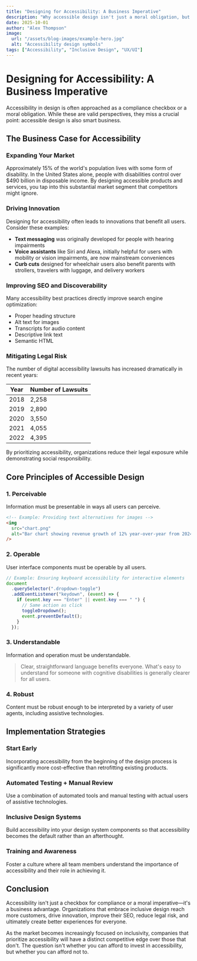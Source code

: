 ```yaml
---
title: "Designing for Accessibility: A Business Imperative"
description: "Why accessible design isn't just a moral obligation, but a strategic business advantage in today's inclusive marketplace."
date: 2025-10-01
author: "Alex Thompson"
image:
  url: "/assets/blog-images/example-hero.jpg"
  alt: "Accessibility design symbols"
tags: ["Accessibility", "Inclusive Design", "UX/UI"]
---
```


# Designing for Accessibility: A Business Imperative

Accessibility in design is often approached as a compliance checkbox or a moral obligation. While these are valid perspectives, they miss a crucial point: accessible design is also smart business.

## The Business Case for Accessibility

### Expanding Your Market

Approximately 15% of the world's population lives with some form of disability. In the United States alone, people with disabilities control over $490 billion in disposable income. By designing accessible products and services, you tap into this substantial market segment that competitors might ignore.

### Driving Innovation

Designing for accessibility often leads to innovations that benefit all users. Consider these examples:

- **Text messaging** was originally developed for people with hearing impairments
- **Voice assistants** like Siri and Alexa, initially helpful for users with mobility or vision impairments, are now mainstream conveniences
- **Curb cuts** designed for wheelchair users also benefit parents with strollers, travelers with luggage, and delivery workers

### Improving SEO and Discoverability

Many accessibility best practices directly improve search engine optimization:

- Proper heading structure
- Alt text for images
- Transcripts for audio content
- Descriptive link text
- Semantic HTML

### Mitigating Legal Risk

The number of digital accessibility lawsuits has increased dramatically in recent years:

| Year | Number of Lawsuits |
| ---- | ------------------ |
| 2018 | 2,258              |
| 2019 | 2,890              |
| 2020 | 3,550              |
| 2021 | 4,055              |
| 2022 | 4,395              |

By prioritizing accessibility, organizations reduce their legal exposure while demonstrating social responsibility.

## Core Principles of Accessible Design

### 1. Perceivable

Information must be presentable in ways all users can perceive.

```html
<!-- Example: Providing text alternatives for images -->
<img
  src="chart.png"
  alt="Bar chart showing revenue growth of 12% year-over-year from 2024 to 2025"
/>
```

### 2. Operable

User interface components must be operable by all users.

```javascript
// Example: Ensuring keyboard accessibility for interactive elements
document
  .querySelector(".dropdown-toggle")
  .addEventListener("keydown", (event) => {
    if (event.key === "Enter" || event.key === " ") {
      // Same action as click
      toggleDropdown();
      event.preventDefault();
    }
  });
```

### 3. Understandable

Information and operation must be understandable.

> Clear, straightforward language benefits everyone. What's easy to understand for someone with cognitive disabilities is generally clearer for all users.

### 4. Robust

Content must be robust enough to be interpreted by a variety of user agents, including assistive technologies.

## Implementation Strategies

### Start Early

Incorporating accessibility from the beginning of the design process is significantly more cost-effective than retrofitting existing products.

### Automated Testing + Manual Review

Use a combination of automated tools and manual testing with actual users of assistive technologies.

### Inclusive Design Systems

Build accessibility into your design system components so that accessibility becomes the default rather than an afterthought.

### Training and Awareness

Foster a culture where all team members understand the importance of accessibility and their role in achieving it.

## Conclusion

Accessibility isn't just a checkbox for compliance or a moral imperative—it's a business advantage. Organizations that embrace inclusive design reach more customers, drive innovation, improve their SEO, reduce legal risk, and ultimately create better experiences for everyone.

As the market becomes increasingly focused on inclusivity, companies that prioritize accessibility will have a distinct competitive edge over those that don't. The question isn't whether you can afford to invest in accessibility, but whether you can afford not to.
